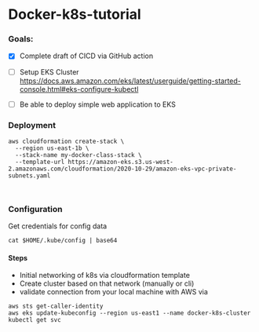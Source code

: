 # Docker-k8s-tutorial

### Goals:

- [x] Complete draft of CICD via GitHub action
- [ ] Setup EKS Cluster https://docs.aws.amazon.com/eks/latest/userguide/getting-started-console.html#eks-configure-kubectl
- [ ] Be able to deploy simple web application to EKS


### Deployment

```shell
aws cloudformation create-stack \
  --region us-east-1b \
  --stack-name my-docker-class-stack \
  --template-url https://amazon-eks.s3.us-west-2.amazonaws.com/cloudformation/2020-10-29/amazon-eks-vpc-private-subnets.yaml
  
  
```
### Configuration
Get credentials for config data 

```
cat $HOME/.kube/config | base64
```

#### Steps
- Initial networking of k8s via cloudformation template
- Create cluster based on that network (manually or cli)
- validate connection from your local machine with AWS via 

```
aws sts get-caller-identity
aws eks update-kubeconfig --region us-east1 --name docker-k8s-cluster
kubectl get svc
```